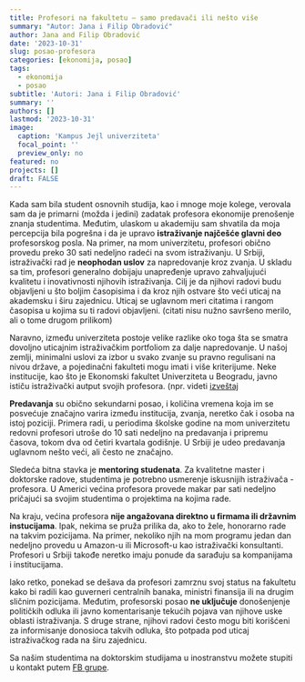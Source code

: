 ```yaml
---
title: Profesori na fakultetu – samo predavači ili nešto više
summary: "Autor: Jana i Filip Obradović"
author: Jana and Filip Obradović
date: '2023-10-31'
slug: posao-profesora
categories: [ekonomija, posao]
tags:
  - ekonomija
  - posao
subtitle: 'Autori: Jana i Filip Obradović'
summary: ''
authors: []
lastmod: '2023-10-31' 
image:
  caption: 'Kampus Jejl univerziteta'
  focal_point: ''
  preview_only: no
featured: no
projects: []
draft: FALSE
---
```


Kada sam bila student osnovnih studija, kao i mnoge moje kolege, verovala sam da je primarni (možda i jedini) zadatak profesora ekonomije prenošenje znanja studentima. Međutim, ulaskom u akademiju sam shvatila da moja percepcija bila pogrešna i da je upravo **istraživanje najčešće glavni deo** profesorskog posla. Na primer, na mom univerzitetu, profesori obično provedu preko 30 sati nedeljno radeći na svom istraživanju. U Srbiji, istraživački rad je **neophodan uslov** za napredovanje kroz zvanja. U skladu sa tim, profesori generalno dobijaju unapređenje upravo zahvaljujući kvalitetu i inovativnosti njihovih istraživanja. Cilj je da njihovi radovi budu objavljeni u što boljim časopisima i da kroz njih ostvare što veći uticaj na akademsku i širu zajednicu. Uticaj se uglavnom meri citatima i rangom časopisa u kojima su ti radovi objavljeni. (citati nisu nužno savršeno merilo, ali o tome drugom prilikom)

Naravno, između univerziteta postoje velike razlike oko toga šta se smatra dovoljno uticajnim istraživačkim portfoliom za dalje napredovanje. U našoj zemlji, minimalni uslovi za izbor u svako zvanje su pravno regulisani na nivou države, a pojedinačni fakulteti mogu imati i više kriterijume. Neke institucije, kao što je Ekonomski fakultet Univerziteta u Beogradu, javno ističu istraživački autput svojih profesora. (npr. videti [izveštaj](http://www.ekof.bg.ac.rs/wp-content/uploads/2020/11/EKOF-Research-Report-2022.pdf)

**Predavanja** su obično sekundarni posao, i količina vremena koja im se posvećuje značajno varira između institucija, zvanja, neretko čak i osoba na istoj poziciji. Primera radi, u periodima školske godine na mom univerzitetu redovni profesori utroše do 10 sati nedeljno na predavanja i pripremu časova, tokom dva od četiri kvartala godišnje. U Srbiji je udeo predavanja uglavnom nešto veći, ali često ne značajno. 

Sledeća bitna stavka je **mentoring studenata**. Za kvalitetne master i doktorske radove, studentima je potrebno usmerenje iskusnijih istraživača - profesora. U Americi većina profesora provede makar par sati nedeljno pričajući sa svojim studentima o projektima na kojima rade. 

Na kraju, većina profesora **nije angažovana direktno u firmama ili državnim instucijama**. Ipak, nekima se pruža prilika da, ako to žele, honorarno rade na takvim pozicijama. Na primer, nekoliko njih na mom programu jedan dan nedeljno provedu u Amazon-u ili Microsoft-u kao istraživački konsultanti. Profesori u Srbiji takođe neretko imaju ponude da sarađuju sa kompanijama i institucijama.

Iako retko, ponekad se dešava da profesori zamrznu svoj status na fakultetu kako bi radili kao guverneri centralnih banaka, ministri finansija ili na drugim sličnim pozicijama. Međutim, profesorski posao **ne uključuje** donošenjenje političkih odluka ili javno komentarisanje tekućih pojava van njihove uske oblasti istraživanja. S druge strane, njihovi radovi često mogu biti korišćeni za informisanje donosioca takvih odluka, što potpada pod uticaj istraživačkog rada na širu zajednicu. 


Sa našim studentima na doktorskim studijama u inostranstvu možete stupiti u kontakt putem [FB grupe](https://www.facebook.com/groups/serbianeconbusiness).

